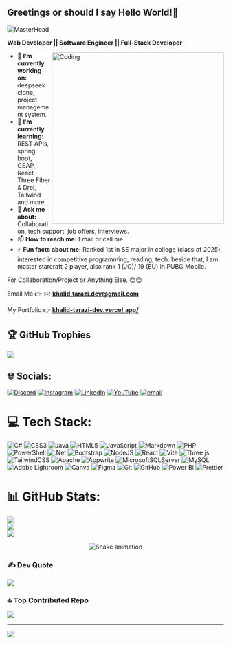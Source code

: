 ## Greetings or should I say Hello World!👋

<!-- Web Dev Banner -->
![MasterHead](https://user-images.githubusercontent.com/80781196/190216139-7697aa5a-c9a0-4bd6-80bf-3aca76a2e1c8.gif)

**Web Developer || Software Engineer || Full-Stack Developer**
<!-- Programmer GIF -->
<img align="right" alt="Coding" width="400" src="https://cdn.dribbble.com/users/1162077/screenshots/3848914/programmer.gif">

- 🔭 **I’m currently working on:** deepseek clone, project management system.
- 🌱 **I’m currently learning:** REST APIs, spring boot, GSAP, React Three Fiber & Drei, Tailwind and more.
- 💬 **Ask me about:** Collaboration, tech support, job offers, interviews.
- 📫 **How to reach me:** Email or call me.
- ⚡ **Fun facts about me:** Ranked 1st in SE major in college (class of 2025), interested in competitive programming, reading, tech.
  beside that, I am master starcraft 2 player, also rank 1 (JO)/ 19 (EU) in PUBG Mobile.
<!-- - 👯 **I’m looking to collaborate on:** Enter your project name and info -->
<!-- -🤔 **I’m looking for help with:** Your project here -->
For Collaboration/Project or Anything Else. 😊😊

Email Me 👉 ✉️ **khalid.tarazi.dev@gmail.com**  

My Portfolio 👉 **[khalid-tarazi-dev.vercel.app/](https://khalid-tarazi-dev.vercel.app/)**


## 🏆 GitHub Trophies
![](https://github-profile-trophy.vercel.app/?username=Khalid-Tarazi&theme=gruvbox&no-frame=true&no-bg=false&margin-w=4)


## 🌐 Socials:
[![Discord](https://img.shields.io/badge/Discord-%237289DA.svg?logo=discord&logoColor=white)](https://discord.gg/https://discord.gg/dFeJCmK) [![Instagram](https://img.shields.io/badge/Instagram-%23E4405F.svg?logo=Instagram&logoColor=white)](https://instagram.com/khalid_tarazi) [![LinkedIn](https://img.shields.io/badge/LinkedIn-%230077B5.svg?logo=linkedin&logoColor=white)](https://linkedin.com/in/khalid-tarazi) [![YouTube](https://img.shields.io/badge/YouTube-%23FF0000.svg?logo=YouTube&logoColor=white)](https://youtube.com/@undamag3d786) [![email](https://img.shields.io/badge/Email-D14836?logo=gmail&logoColor=white)](mailto:khalid.tarazi.dev@gmail.com) 

# 💻 Tech Stack:
![C#](https://img.shields.io/badge/c%23-%23239120.svg?style=flat&logo=csharp&logoColor=white) ![CSS3](https://img.shields.io/badge/css3-%231572B6.svg?style=flat&logo=css3&logoColor=white) ![Java](https://img.shields.io/badge/java-%23ED8B00.svg?style=flat&logo=openjdk&logoColor=white) ![HTML5](https://img.shields.io/badge/html5-%23E34F26.svg?style=flat&logo=html5&logoColor=white) ![JavaScript](https://img.shields.io/badge/javascript-%23323330.svg?style=flat&logo=javascript&logoColor=%23F7DF1E) ![Markdown](https://img.shields.io/badge/markdown-%23000000.svg?style=flat&logo=markdown&logoColor=white) ![PHP](https://img.shields.io/badge/php-%23777BB4.svg?style=flat&logo=php&logoColor=white) ![PowerShell](https://img.shields.io/badge/PowerShell-%235391FE.svg?style=flat&logo=powershell&logoColor=white) ![.Net](https://img.shields.io/badge/.NET-5C2D91?style=flat&logo=.net&logoColor=white) ![Bootstrap](https://img.shields.io/badge/bootstrap-%238511FA.svg?style=flat&logo=bootstrap&logoColor=white) ![NodeJS](https://img.shields.io/badge/node.js-6DA55F?style=flat&logo=node.js&logoColor=white) ![React](https://img.shields.io/badge/react-%2320232a.svg?style=flat&logo=react&logoColor=%2361DAFB) ![Vite](https://img.shields.io/badge/vite-%23646CFF.svg?style=flat&logo=vite&logoColor=white) ![Three js](https://img.shields.io/badge/threejs-black?style=flat&logo=three.js&logoColor=white) ![TailwindCSS](https://img.shields.io/badge/tailwindcss-%2338B2AC.svg?style=flat&logo=tailwind-css&logoColor=white) ![Apache](https://img.shields.io/badge/apache-%23D42029.svg?style=flat&logo=apache&logoColor=white) ![Appwrite](https://img.shields.io/badge/Appwrite-%23FD366E.svg?style=flat&logo=appwrite&logoColor=white) ![MicrosoftSQLServer](https://img.shields.io/badge/Microsoft%20SQL%20Server-CC2927?style=flat&logo=microsoft%20sql%20server&logoColor=white) ![MySQL](https://img.shields.io/badge/mysql-4479A1.svg?style=flat&logo=mysql&logoColor=white) ![Adobe Lightroom](https://img.shields.io/badge/Adobe%20Lightroom-31A8FF.svg?style=flat&logo=Adobe%20Lightroom&logoColor=white) ![Canva](https://img.shields.io/badge/Canva-%2300C4CC.svg?style=flat&logo=Canva&logoColor=white) ![Figma](https://img.shields.io/badge/figma-%23F24E1E.svg?style=flat&logo=figma&logoColor=white) ![Git](https://img.shields.io/badge/git-%23F05033.svg?style=flat&logo=git&logoColor=white) ![GitHub](https://img.shields.io/badge/github-%23121011.svg?style=flat&logo=github&logoColor=white) ![Power Bi](https://img.shields.io/badge/power_bi-F2C811?style=flat&logo=powerbi&logoColor=black) ![Prettier](https://img.shields.io/badge/prettier-%23F7B93E.svg?style=flat&logo=prettier&logoColor=black)

# 📊 GitHub Stats:
![](https://github-readme-stats.vercel.app/api?username=khalid-tarazi&theme=dark&hide_border=false&include_all_commits=true&count_private=false)<br/>
![](https://nirzak-streak-stats.vercel.app/?user=khalid-tarazi&theme=dark&hide_border=false)<br/>
![](https://github-readme-stats.vercel.app/api/top-langs/?username=khalid-tarazi&theme=dark&hide_border=false&include_all_commits=true&count_private=false&layout=compact)


<!-- Snake Game Repo View -->

<div align="center">
  <img src="https://profile-readme-generator.com/assets/snake.svg" alt="Snake animation" />
</div>

### ✍️ Dev Quote
![](https://quotes-github-readme.vercel.app/api?type=horizontal&theme=dark)

### 🔝 Top Contributed Repo
![](https://github-contributor-stats.vercel.app/api?username=Khalid-Tarazi&limit=5&theme=github_dark_dimmed&combine_all_yearly_contributions=true)

---
[![](https://visitcount.itsvg.in/api?id=Khalid-Tarazi&icon=10&color=13)](https://visitcount.itsvg.in)

<!-- Proudly created with GPRM ( https://gprm.itsvg.in ) -->

<!-- Proudly created with GPRM ( https://gprm.itsvg.in ) -->


<!-- Proudly created with GPRM ( https://gprm.itsvg.in ) -->
<!--
**Khalid-Tarazi/Khalid-Tarazi** is a ✨ _special_ ✨ repository because its `README.md` (this file) appears on your GitHub profile.
-->
